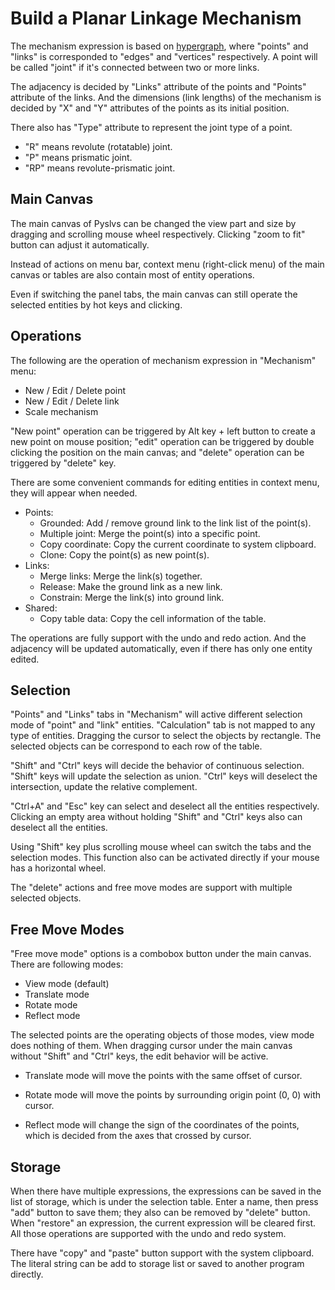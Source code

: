 # Build a Planar Linkage Mechanism

The mechanism expression is based on [hypergraph](https://en.wikipedia.org/wiki/Hypergraph),
where "points" and "links" is corresponded to "edges" and "vertices" respectively.
A point will be called "joint" if it's connected between two or more links.

The adjacency is decided by "Links" attribute of the points and
"Points" attribute of the links.
And the dimensions (link lengths) of the mechanism is decided by
"X" and "Y" attributes of the points as its initial position.

There also has "Type" attribute to represent the joint type of a point.

+ "R" means revolute (rotatable) joint.
+ "P" means prismatic joint.
+ "RP" means revolute-prismatic joint.

## Main Canvas

The main canvas of Pyslvs can be changed the view part and size by
dragging and scrolling mouse wheel respectively.
Clicking "zoom to fit" button can adjust it automatically.

Instead of actions on menu bar, context menu (right-click menu) of
the main canvas or tables are also contain most of entity operations.

Even if switching the panel tabs, the main canvas can still operate
the selected entities by hot keys and clicking.

## Operations

The following are the operation of mechanism expression in "Mechanism" menu:

+ New / Edit / Delete point
+ New / Edit / Delete link
+ Scale mechanism

"New point" operation can be triggered by Alt key + left button to create
a new point on mouse position;
"edit" operation can be triggered by double clicking the position on
the main canvas;
and "delete" operation can be triggered by "delete" key.

There are some convenient commands for editing entities in context menu,
they will appear when needed.

+ Points:
    + Grounded: Add / remove ground link to the link list of the point(s).
    + Multiple joint: Merge the point(s) into a specific point.
    + Copy coordinate: Copy the current coordinate to system clipboard.
    + Clone: Copy the point(s) as new point(s).
+ Links:
    + Merge links: Merge the link(s) together.
    + Release: Make the ground link as a new link.
    + Constrain: Merge the link(s) into ground link.
+ Shared:
    + Copy table data: Copy the cell information of the table.

The operations are fully support with the undo and redo action.
And the adjacency will be updated automatically,
even if there has only one entity edited.

## Selection

"Points" and "Links" tabs in "Mechanism" will
active different selection mode of "point" and "link" entities.
"Calculation" tab is not mapped to any type of entities.
Dragging the cursor to select the objects by rectangle.
The selected objects can be correspond to each row of the table.

"Shift" and "Ctrl" keys will decide the behavior of continuous selection.
"Shift" keys will update the selection as union.
"Ctrl" keys will deselect the intersection, update the relative complement.

"Ctrl+A" and "Esc" key can select and deselect all the entities respectively.
Clicking an empty area without holding "Shift" and "Ctrl" keys also can
deselect all the entities.

Using "Shift" key plus scrolling mouse wheel can switch the tabs and the selection modes.
This function also can be activated directly if your mouse has a horizontal wheel.

The "delete" actions and free move modes are support with multiple selected objects.

## Free Move Modes

"Free move mode" options is a combobox button under the main canvas.
There are following modes:

+ View mode (default)
+ Translate mode
+ Rotate mode
+ Reflect mode

The selected points are the operating objects of those modes,
view mode does nothing of them.
When dragging cursor under the main canvas without "Shift" and "Ctrl" keys,
the edit behavior will be active.

+ Translate mode will move the points with the same offset of cursor.

+ Rotate mode will move the points by surrounding origin point (0, 0)
with cursor.

+ Reflect mode will change the sign of the coordinates of the points,
which is decided from the axes that crossed by cursor.

## Storage

When there have multiple expressions, the expressions can be saved in
the list of storage, which is under the selection table.
Enter a name, then press "add" button to save them;
they also can be removed by "delete" button.
When "restore" an expression, the current expression will be cleared first.
All those operations are supported with the undo and redo system.

There have "copy" and "paste" button support with the system clipboard.
The literal string can be add to storage list or
saved to another program directly.
